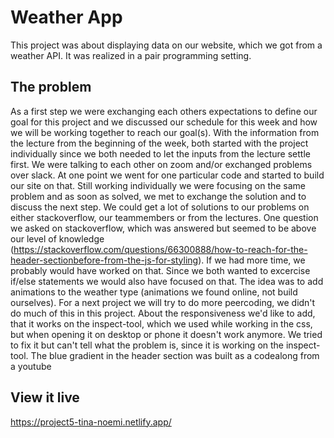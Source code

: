 # Weather App

This project was about displaying data on our website, which we got from a weather API. It was realized in a pair programming setting.


## The problem

As a first step we were exchanging each others expectations to define our goal for this project and we discussed our schedule for this week and how we will be working together to reach our goal(s).
With the information from the lecture from the beginning of the week, both started with the project individually since we both needed to let the inputs from the lecture settle first. We were talking to each other on zoom and/or exchanged problems over slack. At one point we went for one particular code and started to build our site on that. Still working individually we were focusing on the same problem and as soon as solved, we met to exchange the solution and to discuss the next step.
We could get a lot of solutions to our problems on either stackoverflow, our teammembers or from the lectures. One question we asked on stackoverflow, which was answered but seemed to be above our level of knowledge (https://stackoverflow.com/questions/66300888/how-to-reach-for-the-header-sectionbefore-from-the-js-for-styling). If we had more time, we probably would have worked on that. Since we both wanted to excercise if/else statements we would also have focused on that. The idea was to add animations to the weather type (animations we found online, not build ourselves). For a next project we will try to do more peercoding, we didn't do much of this in this project. 
About the responsiveness we'd like to add, that it works on the inspect-tool, which we used while working in the css, but when opening it on desktop or phone it doesn't work anymore. We tried to fix it but can't tell what the problem is, since it is working on the inspect-tool. 
The blue gradient in the header section was built as a codealong from a youtube 


## View it live

https://project5-tina-noemi.netlify.app/

